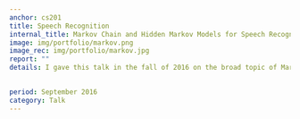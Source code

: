 ```yaml
---
anchor: cs201
title: Speech Recognition
internal_title: Markov Chain and Hidden Markov Models for Speech Recognition  
image: img/portfolio/markov.png
image_rec: img/portfolio/markov.jpg
report: ""
details: I gave this talk in the fall of 2016 on the broad topic of Markov Chain and Hidden Markov Models for Speech Recognition. The outline of the talk was to familiarize the audience with concept of Hidden Markov Models and then illustrate how it is applied on the problem of Speech Recognition, the problems associated with it and the solution including the Expectation-Minimization algorithm used for inference.
   

period: September 2016
category: Talk
---
```

